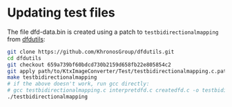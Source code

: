 Updating test files
===================

The file dfd-data.bin is created using a patch to `testbidirectionalmapping` from [dfdutils](https://github.com/KhronosGroup/dfdutils):

```bash
git clone https://github.com/KhronosGroup/dfdutils.git
cd dfdutils
git checkout 659a739bf60bdcd730b2159d658fb22e805854c2
git apply path/to/KtxImageConverter/Test/testbidirectionalmapping.c.patch
make testbidirectionalmapping
# if the above doesn't work, run gcc directly:
# gcc testbidirectionalmapping.c interpretdfd.c createdfd.c -o testbidirectionalmapping -I. -g -W -Wall -std=c99 -pedantic
./testbidirectionalmapping
```
